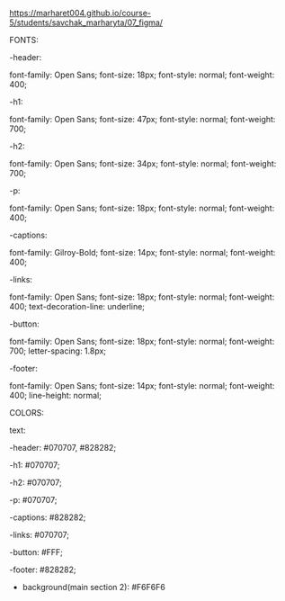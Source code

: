 https://marharet004.github.io/course-5/students/savchak_marharyta/07_figma/

FONTS:

-header: 

font-family: Open Sans;
font-size: 18px;
font-style: normal;
font-weight: 400;


-h1:

font-family: Open Sans;
font-size: 47px;
font-style: normal;
font-weight: 700;


-h2:

font-family: Open Sans;
font-size: 34px;
font-style: normal;
font-weight: 700;


-p:

font-family: Open Sans;
font-size: 18px;
font-style: normal;
font-weight: 400;


-captions:

font-family: Gilroy-Bold;
font-size: 14px;
font-style: normal;
font-weight: 400;

-links:

font-family: Open Sans;
font-size: 18px;
font-style: normal;
font-weight: 400;
text-decoration-line: underline;

-button:

font-family: Open Sans;
font-size: 18px;
font-style: normal;
font-weight: 700;
letter-spacing: 1.8px;

-footer:

font-family: Open Sans;
font-size: 14px;
font-style: normal;
font-weight: 400;
line-height: normal;

COLORS:

text:

-header:  #070707, #828282;

-h1: #070707;

-h2:  #070707;

-p: #070707;

-captions: #828282;

-links:  #070707;

-button: #FFF;

-footer: #828282;

- background(main section 2): #F6F6F6
